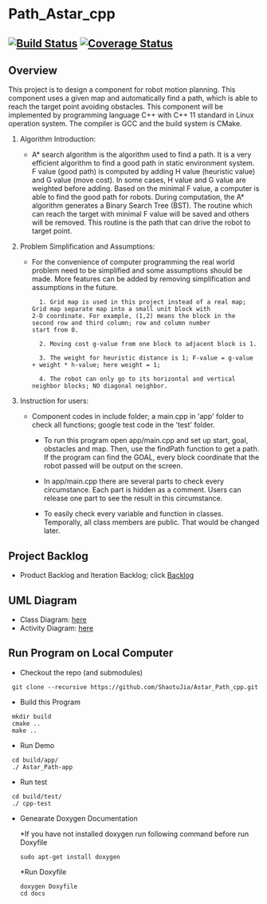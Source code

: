 # Path_Astar_cpp
[![Build Status](https://travis-ci.org/ShaotuJia/Astar_Path_cpp.svg?branch=master)](https://travis-ci.org/ShaotuJia/Astar_Path_cpp)
[![Coverage Status](https://coveralls.io/repos/github/ShaotuJia/Find_Path_Astar/badge.svg?branch=master)](https://coveralls.io/github/ShaotuJia/Find_Path_Astar?branch=master)
---

## Overview

This project is to design a component for robot motion planning. This component uses a given map and automatically find a path, which is able to reach the target point avoiding obstacles. This component will be implemented by programming language C++ with C++ 11 standard in Linux operation system. The compiler is GCC and the build system is CMake.

1. Algorithm Introduction:

	* A* search algorithm is the algorithm used to find a path. It is a very efficient algorithm to find a good path in 		static environment system. F value (good path) is computed by adding H value (heuristic value) and G value (move cost). 	In some cases, H value and G value are weighted before adding. Based on the minimal F value, a computer is able to find 	the good path for robots. During computation, the A* algorithm generates a Binary Search Tree (BST). The routine which 		can reach the target with minimal F value will be saved and others will be removed. This routine is the path that can 		drive the robot to target point.

2. Problem Simplification and Assumptions: 
	* For the convenience of computer programming the real world problem need to be simplified and some assumptions should 		  be made. More features can be added by removing simplification and assumptions in the future.  

    		1. Grid map is used in this project instead of a real map; Grid map separate map into a small unit block with 			   2-D coordinate. For example, (1,2) means the block in the second row and third column; row and column number 		   start from 0. 

    		2. Moving cost g-value from one block to adjacent block is 1.

    		3. The weight for heuristic distance is 1; F-value = g-value + weight * h-value; here weight = 1;

    		4. The robot can only go to its horizontal and vertical neighbor blocks; NO diagonal neighbor.

3. Instruction for users:

	* Component codes in include folder; a main.cpp in 'app' folder to check all functions; google test code in the 'test' 		  folder. 

    	* To run this program open app/main.cpp and set up start, goal, obstacles and map. Then, use the findPath function to 		  get a path. If the program can find the GOAL, every block coordinate that the robot passed will be output on the 		  screen. 

    	* In app/main.cpp there are several parts to check every circumstance. Each part is hidden as a comment. Users can 		  release one part to see the result in this circumstance. 

    	* To easily check every variable and function in classes. Temporally, all class members are public. That would be 		  changed later.      

## Project Backlog

- Product Backlog and Iteration Backlog; click [Backlog](https://docs.google.com/a/terpmail.umd.edu/spreadsheets/d/1_wuH_sjkEKzCIiHdhb8TNDC5xYZSNvnsnW_ek6CWaD0/edit?usp=sharing)

## UML Diagram

- Class Diagram: [here](https://www.lucidchart.com/invitations/accept/17cc5971-77db-40b6-a806-f4a2229acef4)
- Activity Diagram: [here](https://www.lucidchart.com/invitations/accept/bac51de0-591d-472c-8e74-b2e5685c2957)

## Run Program on Local Computer

* Checkout the repo (and submodules)
```
 git clone --recursive https://github.com/ShaotuJia/Astar_Path_cpp.git
```
* Build this Program 
```
 mkdir build
 cmake ..
 make ..
```
* Run Demo
```
 cd build/app/
 ./ Astar_Path-app
```
* Run test
```
 cd build/test/
 ./ cpp-test
```
* Genearate Doxygen Documentation

	*If you have not installed doxygen run following command before run Doxyfile
	```
	sudo apt-get install doxygen
	```
	*Run Doxyfile
	```
 	doxygen Doxyfile
 	cd docs
	```
